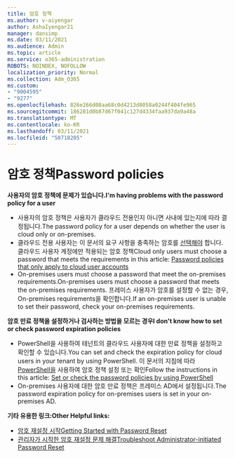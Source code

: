 ```yaml
---
title: 암호 정책
ms.author: v-aiyengar
author: AshaIyengar21
manager: dansimp
ms.date: 03/11/2021
ms.audience: Admin
ms.topic: article
ms.service: o365-administration
ROBOTS: NOINDEX, NOFOLLOW
localization_priority: Normal
ms.collection: Adm_O365
ms.custom:
- "9004595"
- "9277"
ms.openlocfilehash: 826e266d08aa68c0d4213d8058a0244f404fe965
ms.sourcegitcommit: 186281d0b87d67f041c127d4334faa937da9a48a
ms.translationtype: MT
ms.contentlocale: ko-KR
ms.lasthandoff: 03/11/2021
ms.locfileid: "50718205"
---
```

# <a name="password-policies"></a><span data-ttu-id="f7726-102">암호 정책</span><span class="sxs-lookup"><span data-stu-id="f7726-102">Password policies</span></span>

<span data-ttu-id="f7726-103">**사용자의 암호 정책에 문제가 있습니다.**</span><span class="sxs-lookup"><span data-stu-id="f7726-103">**I'm having problems with the password policy for a user**</span></span>

- <span data-ttu-id="f7726-104">사용자의 암호 정책은 사용자가 클라우드 전용인지 아니면 사내에 있는지에 따라 결정됩니다.</span><span class="sxs-lookup"><span data-stu-id="f7726-104">The password policy for a user depends on whether the user is cloud only or on-premises.</span></span>
- <span data-ttu-id="f7726-105">클라우드 전용 사용자는 이 문서의 요구 사항을 충족하는 암호를 [선택해야](https://docs.microsoft.com/azure/active-directory/authentication/concept-sspr-policy?WT.mc_id=Portal-Microsoft_Azure_Support#password-policies-that-only-apply-to-cloud-user-accounts) 합니다. 클라우드 사용자 계정에만 적용되는 암호 정책</span><span class="sxs-lookup"><span data-stu-id="f7726-105">Cloud only users must choose a password that meets the requirements in this article: [Password policies that only apply to cloud user accounts](https://docs.microsoft.com/azure/active-directory/authentication/concept-sspr-policy?WT.mc_id=Portal-Microsoft_Azure_Support#password-policies-that-only-apply-to-cloud-user-accounts)</span></span>
- <span data-ttu-id="f7726-106">On-premises users must choose a password that meet the on-premises requirements.</span><span class="sxs-lookup"><span data-stu-id="f7726-106">On-premises users must choose a password that meets the on-premises requirements.</span></span> <span data-ttu-id="f7726-107">프레미스 사용자가 암호를 설정할 수 없는 경우, On-premises requirements을 확인합니다.</span><span class="sxs-lookup"><span data-stu-id="f7726-107">If an on-premises user is unable to set their password, check your on-premises requirements.</span></span>

<span data-ttu-id="f7726-108">**암호 만료 정책을 설정하거나 검사하는 방법을 모르는 경우**</span><span class="sxs-lookup"><span data-stu-id="f7726-108">**I don't know how to set or check password expiration policies**</span></span>

- <span data-ttu-id="f7726-109">PowerShell을 사용하여 테넌트의 클라우드 사용자에 대한 만료 정책을 설정하고 확인할 수 있습니다.</span><span class="sxs-lookup"><span data-stu-id="f7726-109">You can set and check the expiration policy for cloud users in your tenant by using PowerShell.</span></span> <span data-ttu-id="f7726-110">이 문서의 지침에 따라 [PowerShell을](https://docs.microsoft.com/azure/active-directory/authentication/concept-sspr-policy?WT.mc_id=Portal-Microsoft_Azure_Support#set-or-check-the-password-policies-by-using-powershell) 사용하여 암호 정책 설정 또는 확인</span><span class="sxs-lookup"><span data-stu-id="f7726-110">Follow the instructions in this article: [Set or check the password policies by using PowerShell](https://docs.microsoft.com/azure/active-directory/authentication/concept-sspr-policy?WT.mc_id=Portal-Microsoft_Azure_Support#set-or-check-the-password-policies-by-using-powershell)</span></span>
- <span data-ttu-id="f7726-111">On-premises 사용자에 대한 암호 만료 정책은 프레미스 AD에서 설정됩니다.</span><span class="sxs-lookup"><span data-stu-id="f7726-111">The password expiration policy for on-premises users is set in your on-premises AD.</span></span>

<span data-ttu-id="f7726-112">**기타 유용한 링크:**</span><span class="sxs-lookup"><span data-stu-id="f7726-112">**Other Helpful links:**</span></span>
- [<span data-ttu-id="f7726-113">암호 재설정 시작</span><span class="sxs-lookup"><span data-stu-id="f7726-113">Getting Started with Password Reset</span></span>](https://docs.microsoft.com/azure/active-directory/authentication/concept-sspr-policy?WT.mc_id=Portal-Microsoft_Azure_Support#set-or-check-the-password-policies-by-using-powershell)
- [<span data-ttu-id="f7726-114">관리자가 시작한 암호 재설정 문제 해결</span><span class="sxs-lookup"><span data-stu-id="f7726-114">Troubleshoot Administrator-initiated Password Reset</span></span>](https://docs.microsoft.com/azure/active-directory/active-directory-passwords-troubleshoot?WT.mc_id=Portal-Microsoft_Azure_Support#troubleshoot-the-password-reset-portal)
